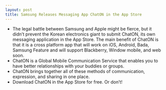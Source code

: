 ```yaml
---
layout: post
title: Samsung Releases Messaging App ChatON in the App Store
---
```

* The legal battle between Samsung and Apple might be fierce, but it didn’t prevent the Korean electronics giant to submit ChatON, its own messaging application in the App Store. The main benefit of ChatON is that it is a cross platform app that will work on iOS, Android, Bada, Samsung Feature and will support Blackberry, Window mobile, and web soon.
* ChatON is a Global Mobile Communication Service that enables you to have better relationships with your buddies or groups.
* ChatON brings together all of these methods of communication, expression, and sharing in one place.
* Download ChatON in the App Store for free. Or don’t!

